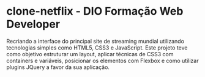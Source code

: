 # clone-netflix - DIO Formação Web Developer
Recriando a interface do principal site de streaming mundial utilizando tecnologias simples como HTML5, CSS3 e JavaScript. Este projeto teve
como objetivo estruturar um layout, aplicar
técnicas de CSS3 com containers e variáveis, posicionar os elementos com Flexbox e como utilizar plugins JQuery a favor da sua aplicação.

